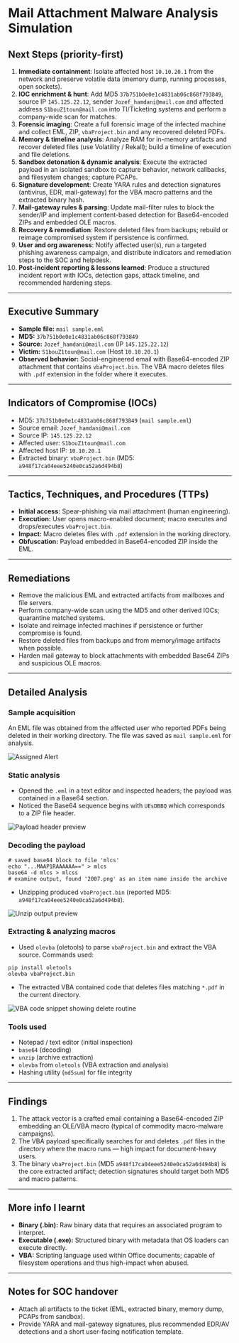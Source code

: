 # Mail Attachment Malware Analysis Simulation

## Next Steps (priority-first)

1. **Immediate containment**: Isolate affected host `10.10.20.1` from the network and preserve volatile data (memory dump, running processes, open sockets).
2. **IOC enrichment & hunt**: Add MD5 `37b751b0e0e1c4831ab06c868f793849`, source IP `145.125.22.12`, sender `Jozef_hamdani@mail.com` and affected address `S1bouZ1toun@mail.com` into TI/Ticketing systems and perform a company-wide scan for matches.
3. **Forensic imaging**: Create a full forensic image of the infected machine and collect EML, ZIP, `vbaProject.bin` and any recovered deleted PDFs.
4. **Memory & timeline analysis**: Analyze RAM for in-memory artifacts and recover deleted files (use Volatility / Rekall); build a timeline of execution and file deletions.
5. **Sandbox detonation & dynamic analysis**: Execute the extracted payload in an isolated sandbox to capture behavior, network callbacks, and filesystem changes; capture PCAPs.
6. **Signature development**: Create YARA rules and detection signatures (antivirus, EDR, mail-gateway) for the VBA macro patterns and the extracted binary hash.
7. **Mail-gateway rules & parsing**: Update mail-filter rules to block the sender/IP and implement content-based detection for Base64-encoded ZIPs and embedded OLE macros.
8. **Recovery & remediation**: Restore deleted files from backups; rebuild or reimage compromised system if persistence is confirmed.
9. **User and org awareness**: Notify affected user(s), run a targeted phishing awareness campaign, and distribute indicators and remediation steps to the SOC and helpdesk.
10. **Post-incident reporting & lessons learned**: Produce a structured incident report with IOCs, detection gaps, attack timeline, and recommended hardening steps.

---

## Executive Summary

- **Sample file:** `mail sample.eml`
- **MD5:** `37b751b0e0e1c4831ab06c868f793849`
- **Source:** `Jozef_hamdani@mail.com` (IP `145.125.22.12`)
- **Victim:** `S1bouZ1toun@mail.com` (Host `10.10.20.1`)
- **Observed behavior:** Social-engineered email with Base64-encoded ZIP attachment that contains `vbaProject.bin`. The VBA macro deletes files with `.pdf` extension in the folder where it executes.

---

## Indicators of Compromise (IOCs)

- MD5: `37b751b0e0e1c4831ab06c868f793849` (`mail sample.eml`)
- Source email: `Jozef_hamdani@mail.com`
- Source IP: `145.125.22.12`
- Affected user: `S1bouZ1toun@mail.com`
- Affected host IP: `10.10.20.1`
- Extracted binary: `vbaProject.bin` (MD5: `a948f17ca04eee5240e0ca52a6d494b8`)

---

## Tactics, Techniques, and Procedures (TTPs)

- **Initial access:** Spear-phishing via mail attachment (human engineering).
- **Execution:** User opens macro-enabled document; macro executes and drops/executes `vbaProject.bin`.
- **Impact:** Macro deletes files with `.pdf` extension in the working directory.
- **Obfuscation:** Payload embedded in Base64-encoded ZIP inside the EML.

---

## Remediations

- Remove the malicious EML and extracted artifacts from mailboxes and file servers.
- Perform company-wide scan using the MD5 and other derived IOCs; quarantine matched systems.
- Isolate and reimage infected machines if persistence or further compromise is found.
- Restore deleted files from backups and from memory/image artifacts when possible.
- Harden mail gateway to block attachments with embedded Base64 ZIPs and suspicious OLE macros.

---

## Detailed Analysis

### Sample acquisition

An EML file was obtained from the affected user who reported PDFs being deleted in their working directory. The file was saved as `mail sample.eml` for analysis.

![Assigned Alert](Images/eml.png)

### Static analysis

- Opened the `.eml` in a text editor and inspected headers; the payload was contained in a Base64 section.
- Noticed the Base64 sequence begins with `UEsDBBQ` which corresponds to a ZIP file header.


![Payload header preview](Images/ntpd.png)

### Decoding the payload

```
# saved base64 block to file 'mlcs'
echo "...MAAP1RAAAAAA==" > mlcs
base64 -d mlcs > mlcss
# examine output, found '2007.png' as an item name inside the archive
```
- Unzipping produced `vbaProject.bin` (reported MD5: `a948f17ca04eee5240e0ca52a6d494b8`).


![Unzip output preview](images/unzip.png)

### Extracting & analyzing macros

- Used `olevba` (oletools) to parse `vbaProject.bin` and extract the VBA source. Commands used:

```
pip install oletools
olevba vbaProject.bin
```

- The extracted VBA contained code that deletes files matching `*.pdf` in the current directory.


![VBA code snippet showing delete routine](images/dcmpl.png)

### Tools used

- Notepad / text editor (initial inspection)
- `base64` (decoding)
- `unzip` (archive extraction)
- `olevba` from `oletools` (VBA extraction and analysis)
- Hashing utility (`md5sum`) for file integrity

---

## Findings

1. The attack vector is a crafted email containing a Base64-encoded ZIP embedding an OLE/VBA macro (typical of commodity macro-malware campaigns).
2. The VBA payload specifically searches for and deletes `.pdf` files in the directory where the macro runs — high impact for document-heavy users.
3. The binary `vbaProject.bin` (MD5 `a948f17ca04eee5240e0ca52a6d494b8`) is the core extracted artifact; detection signatures should target both MD5 and macro patterns.

---

## More info I learnt

- **Binary (.bin):** Raw binary data that requires an associated program to interpret.
- **Executable (.exe):** Structured binary with metadata that OS loaders can execute directly.
- **VBA:** Scripting language used within Office documents; capable of filesystem operations and thus high-impact when abused.

---

## Notes for SOC handover

- Attach all artifacts to the ticket (EML, extracted binary, memory dump, PCAPs from sandbox).
- Provide YARA and mail-gateway signatures, plus recommended EDR/AV detections and a short user-facing notification template.

<!-- End of report -->

